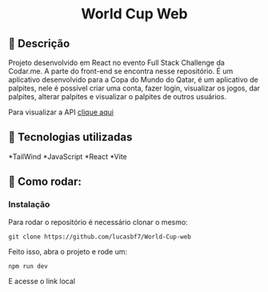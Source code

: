 <h1 align="center">World Cup Web</h1>

## :memo: Descrição
Projeto desenvolvido em React no evento Full Stack Challenge da Codar.me. A parte do front-end se encontra nesse repositório. É um aplicativo desenvolvido para a Copa do Mundo do Qatar, é um aplicativo de palpites, nele é possível criar uma conta, fazer login, visualizar os jogos, dar palpites, alterar palpites e visualizar o palpites de outros usuários.

Para visualizar a API <a href="https://github.com/lucasbf7/World-Cup-api">clique aqui</a>

## :wrench: Tecnologias utilizadas
*TailWind
*JavaScript
*React
*Vite

## :rocket: Como rodar:

### Instalação

Para rodar o repositório é necessário clonar o mesmo:
```
git clone https://github.com/lucasbf7/World-Cup-web
```
Feito isso, abra o projeto e rode um:
```
npm run dev
```
E acesse o link local
